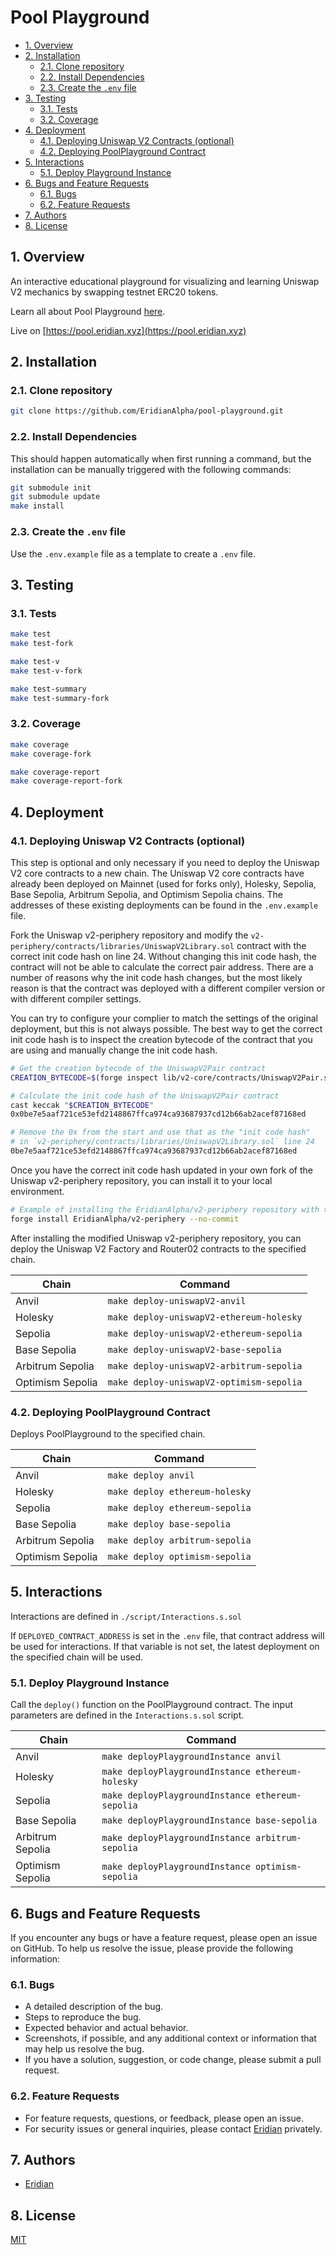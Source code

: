 # Pool Playground

- [1. Overview](#1-overview)
- [2. Installation](#2-installation)
  - [2.1. Clone repository](#21-clone-repository)
  - [2.2. Install Dependencies](#22-install-dependencies)
  - [2.3. Create the `.env` file](#23-create-the-env-file)
- [3. Testing](#3-testing)
  - [3.1. Tests](#31-tests)
  - [3.2. Coverage](#32-coverage)
- [4. Deployment](#4-deployment)
  - [4.1. Deploying Uniswap V2 Contracts (optional)](#41-deploying-uniswap-v2-contracts-optional)
  - [4.2. Deploying PoolPlayground Contract](#42-deploying-poolplayground-contract)
- [5. Interactions](#5-interactions)
  - [5.1. Deploy Playground Instance](#51-deploy-playground-instance)
- [6. Bugs and Feature Requests](#6-bugs-and-feature-requests)
  - [6.1. Bugs](#61-bugs)
  - [6.2. Feature Requests](#62-feature-requests)
- [7. Authors](#7-authors)
- [8. License](#8-license)

## 1. Overview

An interactive educational playground for visualizing and learning Uniswap V2 mechanics by swapping testnet ERC20 tokens.

Learn all about Pool Playground [here](https://pool.eridian.xyz/#about).

Live on [https://pool.eridian.xyz](https://pool.eridian.xyz)

## 2. Installation

### 2.1. Clone repository

```bash
git clone https://github.com/EridianAlpha/pool-playground.git
```

### 2.2. Install Dependencies

This should happen automatically when first running a command, but the installation can be manually triggered with the following commands:

```bash
git submodule init
git submodule update
make install
```

### 2.3. Create the `.env` file

Use the `.env.example` file as a template to create a `.env` file.

## 3. Testing

### 3.1. Tests

```bash
make test
make test-fork

make test-v
make test-v-fork

make test-summary
make test-summary-fork
```

### 3.2. Coverage

```bash
make coverage
make coverage-fork

make coverage-report
make coverage-report-fork
```

## 4. Deployment

### 4.1. Deploying Uniswap V2 Contracts (optional)

This step is optional and only necessary if you need to deploy the Uniswap V2 core contracts to a new chain. The Uniswap V2 core contracts have already been deployed on Mainnet (used for forks only), Holesky, Sepolia, Base Sepolia, Arbitrum Sepolia, and Optimism Sepolia chains. The addresses of these existing deployments can be found in the `.env.example` file.

Fork the Uniswap v2-periphery repository and modify the `v2-periphery/contracts/libraries/UniswapV2Library.sol` contract with the correct init code hash on line 24. Without changing this init code hash, the contract will not be able to calculate the correct pair address. There are a number of reasons why the init code hash changes, but the most likely reason is that the contract was deployed with a different compiler version or with different compiler settings.

You can try to configure your complier to match the settings of the original deployment, but this is not always possible. The best way to get the correct init code hash is to inspect the creation bytecode of the contract that you are using and manually change the init code hash.

```bash
# Get the creation bytecode of the UniswapV2Pair contract
CREATION_BYTECODE=$(forge inspect lib/v2-core/contracts/UniswapV2Pair.sol:UniswapV2Pair bytecode)

# Calculate the init code hash of the UniswapV2Pair contract
cast keccak "$CREATION_BYTECODE"
0x0be7e5aaf721ce53efd2148867ffca974ca93687937cd12b66ab2acef87168ed

# Remove the 0x from the start and use that as the "init code hash"
# in `v2-periphery/contracts/libraries/UniswapV2Library.sol` line 24
0be7e5aaf721ce53efd2148867ffca974ca93687937cd12b66ab2acef87168ed

```

Once you have the correct init code hash updated in your own fork of the Uniswap v2-periphery repository, you can install it to your local environment.

```bash
# Example of installing the EridianAlpha/v2-periphery repository with the modified init code hash
forge install EridianAlpha/v2-periphery --no-commit
```

After installing the modified Uniswap v2-periphery repository, you can deploy the Uniswap V2 Factory and Router02 contracts to the specified chain.

| Chain            | Command                                  |
| ---------------- | ---------------------------------------- |
| Anvil            | `make deploy-uniswapV2-anvil`            |
| Holesky          | `make deploy-uniswapV2-ethereum-holesky` |
| Sepolia          | `make deploy-uniswapV2-ethereum-sepolia` |
| Base Sepolia     | `make deploy-uniswapV2-base-sepolia`     |
| Arbitrum Sepolia | `make deploy-uniswapV2-arbitrum-sepolia` |
| Optimism Sepolia | `make deploy-uniswapV2-optimism-sepolia` |

### 4.2. Deploying PoolPlayground Contract

Deploys PoolPlayground to the specified chain.

| Chain            | Command                        |
| ---------------- | ------------------------------ |
| Anvil            | `make deploy anvil`            |
| Holesky          | `make deploy ethereum-holesky` |
| Sepolia          | `make deploy ethereum-sepolia` |
| Base Sepolia     | `make deploy base-sepolia`     |
| Arbitrum Sepolia | `make deploy arbitrum-sepolia` |
| Optimism Sepolia | `make deploy optimism-sepolia` |

## 5. Interactions

Interactions are defined in `./script/Interactions.s.sol`

If `DEPLOYED_CONTRACT_ADDRESS` is set in the `.env` file, that contract address will be used for interactions.
If that variable is not set, the latest deployment on the specified chain will be used.

### 5.1. Deploy Playground Instance

Call the `deploy()` function on the PoolPlayground contract.
The input parameters are defined in the `Interactions.s.sol` script.

| Chain            | Command                                          |
| ---------------- | ------------------------------------------------ |
| Anvil            | `make deployPlaygroundInstance anvil`            |
| Holesky          | `make deployPlaygroundInstance ethereum-holesky` |
| Sepolia          | `make deployPlaygroundInstance ethereum-sepolia` |
| Base Sepolia     | `make deployPlaygroundInstance base-sepolia`     |
| Arbitrum Sepolia | `make deployPlaygroundInstance arbitrum-sepolia` |
| Optimism Sepolia | `make deployPlaygroundInstance optimism-sepolia` |

## 6. Bugs and Feature Requests

If you encounter any bugs or have a feature request, please open an issue on GitHub. To help us resolve the issue, please provide the following information:

### 6.1. Bugs

- A detailed description of the bug.
- Steps to reproduce the bug.
- Expected behavior and actual behavior.
- Screenshots, if possible, and any additional context or information that may help us resolve the bug.
- If you have a solution, suggestion, or code change, please submit a pull request.

### 6.2. Feature Requests

- For feature requests, questions, or feedback, please open an issue.
- For security issues or general inquiries, please contact [Eridian](https://eridian.xyz) privately.

## 7. Authors

- [Eridian](https://eridian.xyz)

## 8. License

[MIT](https://choosealicense.com/licenses/mit/)

